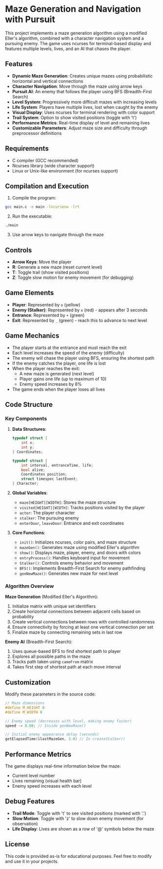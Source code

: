 # Maze Generation and Navigation with Pursuit

This project implements a maze generation algorithm using a modified Eller's algorithm, combined with a character navigation system and a pursuing enemy. The game uses ncurses for terminal-based display and features multiple levels, lives, and an AI that chases the player.

## Features

- **Dynamic Maze Generation**: Creates unique mazes using probabilistic horizontal and vertical connections
- **Character Navigation**: Move through the maze using arrow keys
- **Pursuit AI**: An enemy that follows the player using BFS (Breadth-First Search)
- **Level System**: Progressively more difficult mazes with increasing levels
- **Life System**: Players have multiple lives, lost when caught by the enemy
- **Visual Display**: Uses ncurses for terminal rendering with color support
- **Trail System**: Option to show visited positions (toggle with 't')
- **Performance Metrics**: Real-time display of level and remaining lives
- **Customizable Parameters**: Adjust maze size and difficulty through preprocessor definitions

## Requirements

- C compiler (GCC recommended)
- Ncurses library (wide character support)
- Linux or Unix-like environment (for ncurses support)

## Compilation and Execution

1. Compile the program:
```bash
gcc main.c -o main -lncursesw -lrt
```

2. Run the executable:
```bash
./main
```

3. Use arrow keys to navigate through the maze

## Controls
- **Arrow Keys**: Move the player
- **R**: Generate a new maze (reset current level)
- **T**: Toggle trail (show visited positions)
- **Z**: Toggle slow motion for enemy movement (for debugging)

## Game Elements

- **Player**: Represented by `o` (yellow)
- **Enemy (Stalker)**: Represented by `x` (red) - appears after 3 seconds
- **Entrance**: Represented by `+` (green)
- **Exit**: Represented by `_` (green) - reach this to advance to next level

## Game Mechanics

- The player starts at the entrance and must reach the exit
- Each level increases the speed of the enemy (difficulty)
- The enemy will chase the player using BFS, ensuring the shortest path
- If the enemy catches the player, one life is lost
- When the player reaches the exit:
  - A new maze is generated (next level)
  - Player gains one life (up to maximum of 10)
  - Enemy speed increases by 8%
- The game ends when the player loses all lives

## Code Structure

### Key Components

1. **Data Structures**:
   ```c
   typedef struct {
       int x;
       int y;
   } Coordinates;
   
   typedef struct {
       int interval, entranceTime, life;
       bool alive;
       Coordinates position;
       struct timespec lastEvent;
   } Character;
   ```

2. **Global Variables**:
   - `maze[HEIGHT][WIDTH]`: Stores the maze structure
   - `visited[HEIGHT][WIDTH]`: Tracks positions visited by the player
   - `actor`: The player character
   - `stalker`: The pursuing enemy
   - `enterDoor`, `leaveDoor`: Entrance and exit coordinates

3. **Core Functions**:
   - `init()`: Initializes ncurses, color pairs, and maze structure
   - `mazeGen()`: Generates maze using modified Eller's algorithm
   - `show()`: Displays maze, player, enemy, and doors with colors
   - `entryProcess()`: Handles keyboard input for movement
   - `Stalker()`: Controls enemy behavior and movement
   - `BFS()`: Implements Breadth-First Search for enemy pathfinding
   - `genNewMaze()`: Generates new maze for next level

### Algorithm Overview

**Maze Generation** (Modified Eller's Algorithm):
1. Initialize matrix with unique set identifiers
2. Create horizontal connections between adjacent cells based on probability
3. Create vertical connections between rows with controlled randomness
4. Ensure connectivity by forcing at least one vertical connection per set
5. Finalize maze by connecting remaining sets in last row

**Enemy AI** (Breadth-First Search):
1. Uses queue-based BFS to find shortest path to player
2. Explores all possible paths in the maze
3. Tracks path taken using `cameFrom` matrix
4. Takes first step of shortest path at each move interval

## Customization

Modify these parameters in the source code:
```c
// Maze dimensions
#define M_HEIGHT 8
#define M_WIDTH 8

// Enemy speed (decreases with level, making enemy faster)
speed -= 0.08; // Inside genNewMaze()

// Initial enemy appearance delay (seconds)
getElapsedTime(&lastMazeGen, 3.0) // In createStalker()
```

## Performance Metrics

The game displays real-time information below the maze:
- Current level number
- Lives remaining (visual health bar)
- Enemy speed increases with each level

## Debug Features

- **Trail Mode**: Toggle with 't' to see visited positions (marked with '.')
- **Slow Motion**: Toggle with 'z' to slow down enemy movement (for observation)
- **Life Display**: Lives are shown as a row of '@' symbols below the maze

## License

This code is provided as-is for educational purposes. Feel free to modify and use it in your projects.